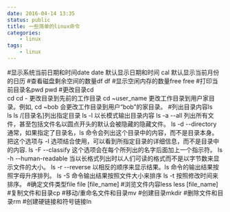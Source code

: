 ```yaml
---
date: 2016-04-14 13:35
status: public
title: 一些简单的linux命令
categories:
    - linux
tags:
    - linux
---
```


#显示系统当前日期和时间date
    date    默认显示日期和时间
    cal     默认显示当前月份的日历 
#查看磁盘剩余空间的数量df
    df
#显示空闲内存的数量free
    free
#打印当前目录名pwd
    pwd
#更改目录cd    
    cd
    cd - 更改目录到先前的工作目录
    cd ~user_name 更改工作目录到用户家目录。例如, cd ~bob 会更改工作目录到用户“bob”的家目录。
#列出目录内容ls    
    ls 
    ls /[目录名]列出指定目录
    ls -l 以长模式输出目录内容
    ls -a --all                列出所有文件，甚至包括文件名以圆点开头的默认会被隐藏的隐藏文件。
    ls -d --directory     通常，如果指定了目录名，ls 命令会列出这个目录中的内容，而不是目录本身。 把这个选项与 -l 选项结合使用，可以看到所指定目录的详细信息，而不是目录中的内容.
    ls -F --classify            这个选项会在每个所列出的名字后面加上一个指示符。
    ls -h --human-readable      当以长格式列出时以人们可读的格式而不是以字节数来显示文件的大小。
    ls -r --reverse             以相反的顺序来显示结果。ls 命令的输出结果按照字母升序排列。 
    ls -S                       命令输出结果按照文件大小来排序
    ls -t                       按照修改时间来排序。
#确定文件类型file
    file [file_name]
#浏览文件内容less
    less [file_name]
#复制文件和目录cp
#移动/重命名文件和目录mv
#创建目录mkdir
#删除文件和目录rm
#创建硬链接和符号链接ln